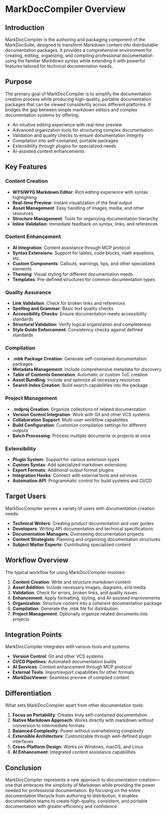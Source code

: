 # MarkDocCompiler Overview

## Introduction

MarkDocCompiler is the authoring and packaging component of the MarkDocSuite, designed to transform Markdown content into distributable documentation packages. It provides a comprehensive environment for creating, editing, organizing, and compiling professional documentation using the familiar Markdown syntax while extending it with powerful features tailored for technical documentation needs.

## Purpose

The primary goal of MarkDocCompiler is to simplify the documentation creation process while producing high-quality, portable documentation packages that can be viewed consistently across different platforms. It bridges the gap between simple markdown editors and complex documentation systems by offering:

- An intuitive editing experience with real-time preview
- Advanced organization tools for structuring complex documentation
- Validation and quality checks to ensure documentation integrity
- Compilation into self-contained, portable packages
- Extensibility through plugins for specialized needs
- AI-assisted content enhancements

## Key Features

### Content Creation

- **WYSIWYG Markdown Editor**: Rich editing experience with syntax highlighting
- **Real-time Preview**: Instant visualization of the final output
- **Asset Management**: Easy handling of images, media, and other resources
- **Structure Management**: Tools for organizing documentation hierarchy
- **Inline Validation**: Immediate feedback on syntax, links, and references

### Content Enhancement

- **AI Integration**: Content assistance through MCP protocol
- **Syntax Extensions**: Support for tables, code blocks, math equations, etc.
- **Custom Components**: Callouts, warnings, tips, and other specialized elements
- **Theming**: Visual styling for different documentation needs
- **Templates**: Pre-defined structures for common documentation types

### Quality Assurance

- **Link Validation**: Check for broken links and references
- **Spelling and Grammar**: Basic text quality checks
- **Accessibility Checks**: Ensure documentation meets accessibility standards
- **Structural Validation**: Verify logical organization and completeness
- **Style Guide Enforcement**: Consistency checks against defined standards

### Compilation

- **.mbk Package Creation**: Generate self-contained documentation packages
- **Metadata Management**: Include comprehensive metadata for discovery
- **Table of Contents Generation**: Automatic or custom ToC creation
- **Asset Bundling**: Include and optimize all necessary resources
- **Search Index Creation**: Build search capabilities into the package

### Project Management

- **.mdproj Creation**: Organize collections of related documentation
- **Version Control Integration**: Work with Git and other VCS systems
- **Collaboration Support**: Multi-user workflow capabilities
- **Build Configuration**: Customize compilation settings for different outputs
- **Batch Processing**: Process multiple documents or projects at once

### Extensibility

- **Plugin System**: Support for various extension types
- **Custom Syntax**: Add specialized markdown extensions
- **Export Formats**: Additional output format plugins
- **Integration Hooks**: Connect with external tools and services
- **Automation API**: Programmatic control for build systems and CI/CD

## Target Users

MarkDocCompiler serves a variety of users with documentation creation needs:

- **Technical Writers**: Creating product documentation and user guides
- **Developers**: Writing API documentation and technical specifications
- **Documentation Managers**: Overseeing documentation projects
- **Content Strategists**: Planning and organizing documentation structures
- **Subject Matter Experts**: Contributing specialized content

## Workflow Overview

The typical workflow for using MarkDocCompiler involves:

1. **Content Creation**: Write and structure markdown content
2. **Asset Addition**: Include necessary images, diagrams, and media
3. **Validation**: Check for errors, broken links, and quality issues
4. **Enhancement**: Apply formatting, styling, and AI-assisted improvements
5. **Organization**: Structure content into a coherent documentation package
6. **Compilation**: Generate the .mbk file for distribution
7. **Project Management**: Optionally organize related documents into projects

## Integration Points

MarkDocCompiler integrates with various tools and systems:

- **Version Control**: Git and other VCS systems
- **CI/CD Pipelines**: Automated documentation builds
- **AI Services**: Content enhancement through MCP protocol
- **External Tools**: Import/export capabilities for other formats
- **MarkDocViewer**: Seamless preview of compiled content

## Differentiation

What sets MarkDocCompiler apart from other documentation tools:

1. **Focus on Portability**: Creates truly self-contained documentation
2. **Native Markdown Approach**: Works directly with markdown without conversion to intermediate formats
3. **Balanced Complexity**: Power without overwhelming complexity
4. **Extensible Architecture**: Customizable through well-defined plugin interfaces
5. **Cross-Platform Design**: Works on Windows, macOS, and Linux
6. **AI Enhancement**: Integrated content assistance capabilities

## Conclusion

MarkDocCompiler represents a new approach to documentation creation—one that embraces the simplicity of Markdown while providing the power needed for professional documentation. By focusing on the entire documentation lifecycle from authoring to distribution, it enables documentation teams to create high-quality, consistent, and portable documentation with greater efficiency and confidence.
